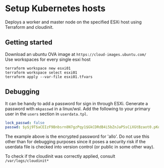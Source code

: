 # Setup Kubernetes hosts
Deploys a worker and master node on the specified ESXi host using Terraform and cloudinit.

## Getting started
Download an ubuntu OVA image at `https://cloud-images.ubuntu.com/`  
Use workspaces for every single esxi host
```
terraform workspace new esxi01
terraform workspace select esxi01
terraform apply --var-file esxi01.tfvars
```

## Debugging
It can be handy to add a password for sign in through ESXi. 
Generate a password with `mkpasswd` in a linux/wsl. Add the following to your primary user in the `users` section in `userdata.tpl`. 
```yaml
lock_passwd: false
passwd: $y$j9T$aCEIzF9Bnbsrn8N7gzPqy1$GkCDRdB4i5bZnJaPSsCiXGtBzaot0.pKq93Q0Q8JrK/
```
The example above is the encrypted password for 'allo'. 
Do not use this other than for debugging purposes since it poses a security risk if the userdata file is checked into version control (or public in some other way).
  
To check if the cloudinit was correctly applied, consult `/var/logs/cloudinit*`